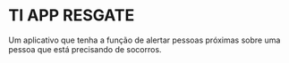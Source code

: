 # TI APP RESGATE
Um aplicativo que tenha a função de alertar pessoas próximas sobre uma pessoa que está precisando de socorros.
